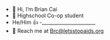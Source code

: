 - 👋 Hi, I’m Brian Cai
- 🏫 Highschool Co-op student
- He/Him 👍
-______________________
- 📧 Reach me at Brc@letsstopaids.org

<!---
--->

